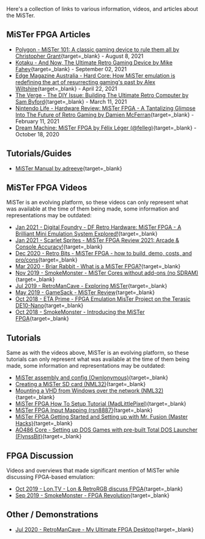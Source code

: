 Here's a collection of links to various information, videos, and articles about the MiSTer.

## MiSTer FPGA Articles
* [Polygon - MiSTer 101: A classic gaming device to rule them all by Christopher Grant](https://www.polygon.com/22640171/mister-project-classic-gaming-retro-fpga-board-chip-io-explainer-usb-hub){target=_blank} - August 8, 2021
* [Kotaku - And Now, The Ultimate Retro Gaming Device by Mike Fahey](https://kotaku.com/and-now-the-ultimate-retro-gaming-device-1847608362){target=_blank} - September 02, 2021
* [Edge Magazine Australia - Hard Core: How MiSTer emulation is redefining the art of resurrecting gaming's past by Alex Wiltshire](https://www.pressreader.com/australia/edge/20210422/284249533161844){target=_blank} - April 22, 2021
* [The Verge - The DIY Issue: Building The Ultimate Retro Computer by Sam Byford](https://www.theverge.com/22323002/mister-fpga-project-retro-computer-console-early-pc){target=_blank} - March 11, 2021
* [Nintendo Life - Hardware Review: MiSTer FPGA - A Tantalizing Glimpse Into The Future of Retro Gaming by Damien McFerran](https://www.nintendolife.com/news/2021/02/hardware_review_mister_fpga_-_a_tantalising_glimpse_into_the_future_of_retro_gaming){target=_blank} - February 11, 2021
* [Dream Machine: MiSTer FPGA by Félix Léger (@felleg)](https://felixleger.com/posts/2020/10/dream-machine-mister-fpga/){target=_blank} - October 18, 2020

## Tutorials/Guides
* [MiSTer Manual by adreeve](https://github.com/adreeve/MiSTerManual){target=_blank}

## MiSTer FPGA Videos
MiSTer is an evolving platform, so these videos can only represent what was available at the time of them being made, some information and representations may be outdated:

* [Jan 2021 - Digital Foundry - DF Retro Hardware: MiSTer FPGA - A Brilliant Mini Emulation System Explored!](https://www.youtube.com/watch?v=PfIwDC2F2lc){target=_blank}
* [Jan 2021 - Scarlet Sprites - MiSTer FPGA Review 2021: Arcade & Console Accuracy!](https://www.youtube.com/watch?v=wxkBDK-99mY){target=_blank}
* [Dec 2020 - Retro Bits - MiSTer FPGA - how to build, demo, costs, and pro/cons](https://www.youtube.com/watch?v=-IP0k3GatHE){target=_blank}
* [Mar 2020 - Briar Rabbit - What is a MiSTer FPGA?](https://www.youtube.com/watch?v=lJZwMUaJmc0){target=_blank}
* [Nov 2019 - SmokeMonster - MiSTer Cores without add-ons (no SDRAM)](https://www.youtube.com/watch?v=_g471imXA7U){target=_blank}
* [Jul 2019 - RetroManCave - Exploring MiSTer](https://www.youtube.com/watch?v=e5yPbzD-W-I){target=_blank}
* [May 2019 - GameSack - MiSTer Review](https://www.youtube.com/watch?v=dibLXWdX5-M){target=_blank}
* [Oct 2018 - ETA Prime - FPGA Emulation MisTer Project on the Terasic DE10-Nano](https://www.youtube.com/watch?v=1jb8YPXc8DA){target=_blank}
* [Oct 2018 - SmokeMonster - Introducing the MiSTer FPGA](https://www.youtube.com/watch?v=igiVHfBzX8w){target=_blank}

## Tutorials
Same as with the videos above, MiSTer is an evolving platform, so these tutorials can only represent what was available at the time of them being made, some information and representations may be outdated:

* [MiSTer assembly and config (Ownlonymous)](https://www.youtube.com/watch?v=9CGZtv7vj5A){target=_blank}
* [Creating a MiSTer SD card (NML32)](https://www.youtube.com/watch?v=lPObjJvPeW0){target=_blank}
* [Mounting a VHD from Windows over the network (NML32)](https://www.youtube.com/watch?v=OR0wVkt3kY8){target=_blank}
* [MiSTer FPGA How To Setup Tutorial (MadLittlePixel)](https://www.youtube.com/watch?v=OkQJ0Vc75AE){target=_blank}
* [MiSTer FPGA Input Mapping (rsn8887)](https://www.youtube.com/watch?v=8tGPDTcuDSE){target=_blank}
* [MiSTer FPGA Getting Started and Setting up with Mr. Fusion (Master Hacks)](https://www.youtube.com/watch?v=1EMz1a87FO0){target=_blank}
* [AO486 Core - Setting up DOS Games with pre-built Total DOS Launcher (FlynssBit)](https://www.youtube.com/watch?v=rLpAUtALJfw){target=_blank}

## FPGA Discussion 
Videos and overviews that made significant mention of MiSTer while discussing FPGA-based emulation:

* [Oct 2019 - Lon.TV - Lon & RetroRGB discuss FPGA](https://www.youtube.com/watch?v=NJtwaHeGmrk){target=_blank}
* [Sep 2019 - SmokeMonster - FPGA Revolution](https://www.youtube.com/watch?v=X2G0WJ-Z9tk){target=_blank}

## Other / Demonstrations
* [Jul 2020 - RetroManCave - My Ultimate FPGA Desktop](https://www.youtube.com/watch?v=TCQuUwHH45w){target=_blank}

